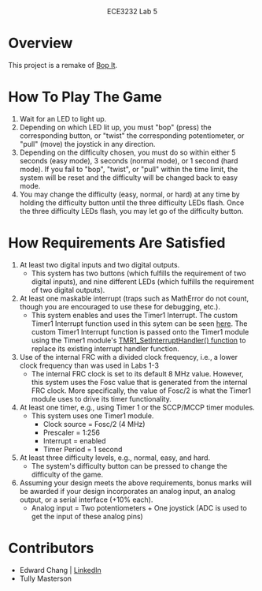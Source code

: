 <p align="center">
    ECE3232 Lab 5
</p>

# Overview
This project is a remake of [Bop It](https://en.wikipedia.org/wiki/Bop_It).

# How To Play The Game
1. Wait for an LED to light up.
2. Depending on which LED lit up, you must "bop" (press) the corresponding button, or "twist" the corresponding potentiometer, or "pull" (move) the joystick in any direction.
3. Depending on the difficulty chosen, you must do so within either 5 seconds (easy mode), 3 seconds (normal mode), or 1 second (hard mode). If you fail to "bop", "twist", or "pull" within the time limit, the system will be reset and the difficulty will be changed back to easy mode.
4. You may change the difficulty (easy, normal, or hard) at any time by holding the difficulty button until the three difficulty LEDs flash. Once the three difficulty LEDs flash, you may let go of the difficulty button.

# How Requirements Are Satisfied
1. At least two digital inputs and two digital outputs.
    - This system has two buttons (which fulfills the requirement of two digital inputs), and nine different LEDs (which fulfills the requirement of two digital outputs).
2. At least one maskable interrupt (traps such as MathError do not count, though you are encouraged to use these for debugging, etc.).
    - This system enables and uses the Timer1 Interrupt. The custom Timer1 Interrupt function used in this sytem can be seen [here](https://github.com/edwardchang7/ECE3232Lab5/blob/12cfb4f01e3da6e94781947da125da4091cae131/ECE3232Lab5.X/main.c#L209). The custom Timer1 Interrupt function is passed onto the Timer1 module using the Timer1 module's [TMR1_SetInterruptHandler() function](https://github.com/edwardchang7/ECE3232Lab5/blob/2f87466221cae17f1e8918ed7596e499af5d830e/ECE3232Lab5.X/main.c#L221) to replace its existing interrupt handler function.
3. Use of the internal FRC with a divided clock frequency, i.e., a lower clock frequency than was used in Labs 1-3
    - The internal FRC clock is set to its default 8 MHz value. However, this system uses the Fosc value that is generated from the internal FRC clock. More specifically, the value of Fosc/2 is what the Timer1 module uses to drive its timer functionality.
4. At least one timer, e.g., using Timer 1 or the SCCP/MCCP timer modules.
    - This system uses one Timer1 module.
        - Clock source = Fosc/2 (4 MHz)
        - Prescaler = 1:256
        - Interrupt = enabled
        - Timer Period = 1 second
5. At least three difficulty levels, e.g., normal, easy, and hard.
    - The system's difficulty button can be pressed to change the difficulty of the game.
6. Assuming your design meets the above requirements, bonus marks will be awarded if your design incorporates an analog input, an analog output, or a serial interface (+10% each).
    - Analog input = Two potentiometers + One joystick (ADC is used to get the input of these analog pins)

# Contributors
- Edward Chang | [LinkedIn](https://www.linkedin.com/in/edwardwonsukchang/)
- Tully Masterson
